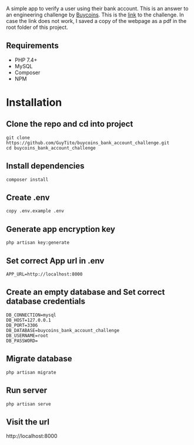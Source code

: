 A simple app to verify a user using their bank account. This is an answer to an engineering challenge by [Buycoins](https://buycoins.africa/). This is the [link](https://buycoins.notion.site/Buycoins-Engineering-Challenge-a906753db59d4bf28fcd127798eadba7) to the challenge. In case the link does not work, I saved a copy of the webpage as a pdf in the root folder of this project.



## Requirements
* PHP 7.4+
* MySQL
* Composer
* NPM

# Installation
## Clone the repo and cd into project
```
git clone https://github.com/GuyTito/buycoins_bank_account_challenge.git
cd buycoins_bank_account_challenge
```

## Install dependencies
```
composer install
```

## Create .env
```
copy .env.example .env
```

## Generate app encryption key
```
php artisan key:generate
```

## Set correct App url in .env
```
APP_URL=http://localhost:8000
```

## Create an empty database and Set correct database credentials
```
DB_CONNECTION=mysql
DB_HOST=127.0.0.1
DB_PORT=3306
DB_DATABASE=buycoins_bank_account_challenge
DB_USERNAME=root
DB_PASSWORD=
```

## Migrate database
```
php artisan migrate
```

## Run server
```
php artisan serve
```

## Visit the url
http://localhost:8000

